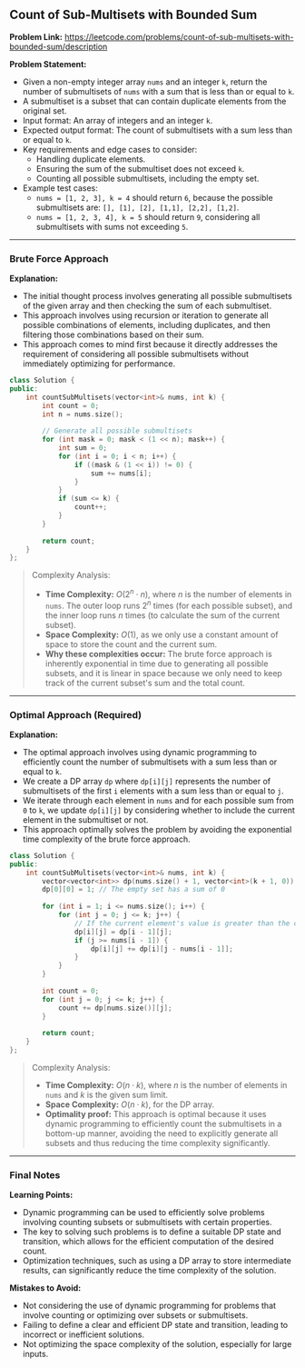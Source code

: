 ## Count of Sub-Multisets with Bounded Sum

**Problem Link:** https://leetcode.com/problems/count-of-sub-multisets-with-bounded-sum/description

**Problem Statement:**
- Given a non-empty integer array `nums` and an integer `k`, return the number of submultisets of `nums` with a sum that is less than or equal to `k`.
- A submultiset is a subset that can contain duplicate elements from the original set.
- Input format: An array of integers and an integer `k`.
- Expected output format: The count of submultisets with a sum less than or equal to `k`.
- Key requirements and edge cases to consider:
  - Handling duplicate elements.
  - Ensuring the sum of the submultiset does not exceed `k`.
  - Counting all possible submultisets, including the empty set.
- Example test cases:
  - `nums = [1, 2, 3], k = 4` should return `6`, because the possible submultisets are: `[], [1], [2], [1,1], [2,2], [1,2]`.
  - `nums = [1, 2, 3, 4], k = 5` should return `9`, considering all submultisets with sums not exceeding `5`.

---

### Brute Force Approach

**Explanation:**
- The initial thought process involves generating all possible submultisets of the given array and then checking the sum of each submultiset.
- This approach involves using recursion or iteration to generate all possible combinations of elements, including duplicates, and then filtering those combinations based on their sum.
- This approach comes to mind first because it directly addresses the requirement of considering all possible submultisets without immediately optimizing for performance.

```cpp
class Solution {
public:
    int countSubMultisets(vector<int>& nums, int k) {
        int count = 0;
        int n = nums.size();
        
        // Generate all possible submultisets
        for (int mask = 0; mask < (1 << n); mask++) {
            int sum = 0;
            for (int i = 0; i < n; i++) {
                if ((mask & (1 << i)) != 0) {
                    sum += nums[i];
                }
            }
            if (sum <= k) {
                count++;
            }
        }
        
        return count;
    }
};
```

> Complexity Analysis:
> - **Time Complexity:** $O(2^n \cdot n)$, where $n$ is the number of elements in `nums`. The outer loop runs $2^n$ times (for each possible subset), and the inner loop runs $n$ times (to calculate the sum of the current subset).
> - **Space Complexity:** $O(1)$, as we only use a constant amount of space to store the count and the current sum.
> - **Why these complexities occur:** The brute force approach is inherently exponential in time due to generating all possible subsets, and it is linear in space because we only need to keep track of the current subset's sum and the total count.

---

### Optimal Approach (Required)

**Explanation:**
- The optimal approach involves using dynamic programming to efficiently count the number of submultisets with a sum less than or equal to `k`.
- We create a DP array `dp` where `dp[i][j]` represents the number of submultisets of the first `i` elements with a sum less than or equal to `j`.
- We iterate through each element in `nums` and for each possible sum from `0` to `k`, we update `dp[i][j]` by considering whether to include the current element in the submultiset or not.
- This approach optimally solves the problem by avoiding the exponential time complexity of the brute force approach.

```cpp
class Solution {
public:
    int countSubMultisets(vector<int>& nums, int k) {
        vector<vector<int>> dp(nums.size() + 1, vector<int>(k + 1, 0));
        dp[0][0] = 1; // The empty set has a sum of 0
        
        for (int i = 1; i <= nums.size(); i++) {
            for (int j = 0; j <= k; j++) {
                // If the current element's value is greater than the current sum, we cannot include it
                dp[i][j] = dp[i - 1][j];
                if (j >= nums[i - 1]) {
                    dp[i][j] += dp[i][j - nums[i - 1]];
                }
            }
        }
        
        int count = 0;
        for (int j = 0; j <= k; j++) {
            count += dp[nums.size()][j];
        }
        
        return count;
    }
};
```

> Complexity Analysis:
> - **Time Complexity:** $O(n \cdot k)$, where $n$ is the number of elements in `nums` and $k$ is the given sum limit.
> - **Space Complexity:** $O(n \cdot k)$, for the DP array.
> - **Optimality proof:** This approach is optimal because it uses dynamic programming to efficiently count the submultisets in a bottom-up manner, avoiding the need to explicitly generate all subsets and thus reducing the time complexity significantly.

---

### Final Notes

**Learning Points:**
- Dynamic programming can be used to efficiently solve problems involving counting subsets or submultisets with certain properties.
- The key to solving such problems is to define a suitable DP state and transition, which allows for the efficient computation of the desired count.
- Optimization techniques, such as using a DP array to store intermediate results, can significantly reduce the time complexity of the solution.

**Mistakes to Avoid:**
- Not considering the use of dynamic programming for problems that involve counting or optimizing over subsets or submultisets.
- Failing to define a clear and efficient DP state and transition, leading to incorrect or inefficient solutions.
- Not optimizing the space complexity of the solution, especially for large inputs.